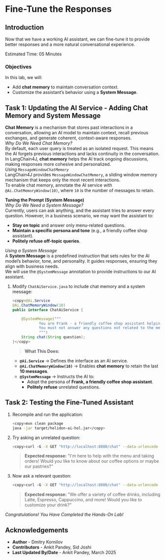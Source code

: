 # Fine-Tune the Responses

## Introduction

Now that we have a working AI assistant, we can fine-tune it to provide better responses and a more natural conversational experience.

Estimated Time: 05 Minutes

### Objectives

In this lab, we will: 

* Add **chat memory** to maintain conversation context.  
* Customize the assistant’s behavior using a **System Message**.



## Task 1: Updating the AI Service - Adding Chat Memory and System Message

**Chat Memory** is a mechanism that stores past interactions in a conversation, allowing an AI model to maintain context, recall previous exchanges, and generate coherent, context-aware responses.</br>
*Why Do We Need Chat Memory?*</br>
By default, each user query is treated as an isolated request. This means the AI forgets previous interactions and lacks continuity in the conversation.</br>
In LangChain4J, **chat memory** helps the AI track ongoing discussions, making responses more cohesive and personalized.</br>
*Using `MessageWindowChatMemory`*</br>
LangChain4J provides `MessageWindowChatMemory`, a sliding window memory mechanism that keeps only the most recent interactions.</br>
To enable chat memory, annotate the AI service with `@Ai.ChatMemoryWindow(10)`, where `10` is the number of messages to retain.</br>


**Tuning the Prompt (System Message)**</br>
*Why Do We Need a System Message?*</br>
Currently, users can ask anything, and the assistant tries to answer every question. However, in a business scenario, we may want the assistant to:  
- **Stay on topic** and answer only menu-related questions.</br>
- **Maintain a specific persona and tone** (e.g., a friendly coffee shop assistant). </br> 
- **Politely refuse off-topic queries**.</br>

*Using a System Message*</br>
A **System Message** is a predefined instruction that sets rules for the AI model’s behavior, tone, and personality. It guides responses, ensuring they align with business needs.</br>
We will use the `@SystemMessage` annotation to provide instructions to our AI assistant.</br>


1. Modify `ChatAiService.java` to include chat memory and a system message:
    ```java
    <copy>@Ai.Service
    @Ai.ChatMemoryWindow(10)
    public interface ChatAiService {

        @SystemMessage("""
                You are Frank - a friendly coffee shop assistant helping customers with their orders.
                You must not answer any questions not related to the menu or placing orders.
                """)
        String chat(String question);
    }</copy>
    ```

    > **What This Does:**
    - **`@Ai.Service`** → Defines the interface as an AI service.
    - **`@Ai.ChatMemoryWindow(10)`** → Enables **chat memory** to retain the last **10 messages**.
    - **`@SystemMessage`** → Instructs the AI to:  
      - Adopt the persona of **Frank, a friendly coffee shop assistant**.  
      - **Politely refuse** unrelated questions.

## Task 2:  Testing the Fine-Tuned Assistant

1. Recompile and run the application:
    ```bash
    <copy>mvn clean package
    java -jar target/helidon-ai-hol.jar</copy>
    ```

2. Try asking an unrelated question:
    ```bash
    <copy>curl -G -X GET "http://localhost:8080/chat" --data-urlencode "question=What is the weather today?"</copy>
    ```

    > **Expected response:**
    "I'm here to help with the menu and taking orders! Would you like to know about our coffee options or maybe our pastries?"

3. Now ask a relevant question:
    ```bash
    <copy>curl -G -X GET "http://localhost:8080/chat" --data-urlencode "question=What do you offer today?"</copy>
    ```

    > **Expected response:**
    "We offer a variety of coffee drinks, including Latte, Espresso, Cappuccino, and more! Would you like to customize your drink?"


*Congratulations! You Have Completed the Hands-On Lab!* 


## Acknowledgements

* **Author** - Dmitry Kornilov
* **Contributors** - Ankit Pandey, Sid Joshi
* **Last Updated By/Date** - Ankit Pandey, March 2025